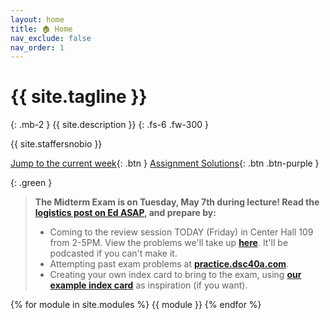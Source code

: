 ```yaml
---
layout: home
title: 🏠 Home
nav_exclude: false
nav_order: 1
---
```


# {{ site.tagline }}

{: .mb-2 }
{{ site.description }}
{: .fs-6 .fw-300 }

{{ site.staffersnobio }}

[Jump to the current week](#week-5-multiple-linear-regression-feature-engineering-br-small-read-a-href-resources-notes-notes-chapter-1-pdf-page-16-note-1-pages-16-17-a-small){: .btn } [Assignment Solutions](https://edstem.org/us/courses/57667/discussion/4730099){: .btn .btn-purple }


{: .green }
> **The Midterm Exam is on Tuesday, May 7th during lecture! Read the [logistics post on Ed ASAP](https://edstem.org/us/courses/57667/discussion/4898894), and prepare by:**
> - Coming to the review session TODAY (Friday) in Center Hall 109 from 2-5PM. View the problems we'll take up [**here**](https://edstem.org/us/courses/57667/discussion/4898851). It'll be podcasted if you can't make it.
> - Attempting past exam problems at [**practice.dsc40a.com**](https://practice.dsc40a.com).
> - Creating your own index card to bring to the exam, using [**our example index card**](https://dsc40a.com/resources/index-card.pdf) as inspiration (if you want).

{% for module in site.modules %}
{{ module }}
{% endfor %}
